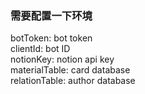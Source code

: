 ### 需要配置一下环境
botToken: bot token<br />
clientId: bot ID<br />
notionKey: notion api key<br />
materialTable: card database<br />
relationTable: author database<br />